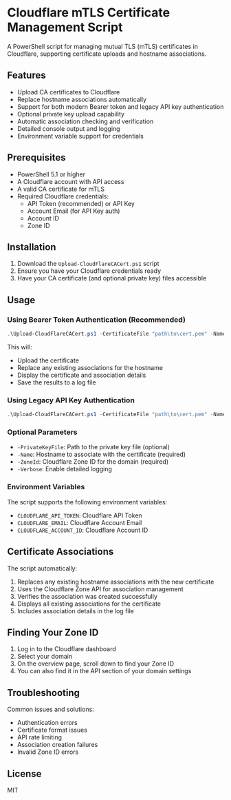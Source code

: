 # Cloudflare mTLS Certificate Management Script

A PowerShell script for managing mutual TLS (mTLS) certificates in Cloudflare, supporting certificate uploads and hostname associations.

## Features

- Upload CA certificates to Cloudflare
- Replace hostname associations automatically
- Support for both modern Bearer token and legacy API key authentication
- Optional private key upload capability 
- Automatic association checking and verification
- Detailed console output and logging
- Environment variable support for credentials

## Prerequisites

- PowerShell 5.1 or higher
- A Cloudflare account with API access
- A valid CA certificate for mTLS
- Required Cloudflare credentials:
  - API Token (recommended) or API Key
  - Account Email (for API Key auth)
  - Account ID
  - Zone ID

## Installation

1. Download the `Upload-CloudFlareCACert.ps1` script
2. Ensure you have your Cloudflare credentials ready
3. Have your CA certificate (and optional private key) files accessible

## Usage

### Using Bearer Token Authentication (Recommended)

```powershell
.\Upload-CloudFlareCACert.ps1 -CertificateFile "path\to\cert.pem" -Name "example.com" -AccountID "your_account_id" -ZoneId "your_zone_id" -CloudflareApiToken "your_bearer_token"
```

This will:
- Upload the certificate
- Replace any existing associations for the hostname
- Display the certificate and association details
- Save the results to a log file

### Using Legacy API Key Authentication

```powershell
.\Upload-CloudFlareCACert.ps1 -CertificateFile "path\to\cert.pem" -Name "example.com" -AccountID "your_account_id" -ZoneId "your_zone_id" -CloudflareApiToken "your_api_key" -CloudflareEmail "your_email" -UseAuthKey
```

### Optional Parameters

- `-PrivateKeyFile`: Path to the private key file (optional)
- `-Name`: Hostname to associate with the certificate (required)
- `-ZoneId`: Cloudflare Zone ID for the domain (required)
- `-Verbose`: Enable detailed logging

### Environment Variables

The script supports the following environment variables:
- `CLOUDFLARE_API_TOKEN`: Cloudflare API Token
- `CLOUDFLARE_EMAIL`: Cloudflare Account Email
- `CLOUDFLARE_ACCOUNT_ID`: Cloudflare Account ID

## Certificate Associations

The script automatically:
1. Replaces any existing hostname associations with the new certificate
2. Uses the Cloudflare Zone API for association management
3. Verifies the association was created successfully
4. Displays all existing associations for the certificate
5. Includes association details in the log file

## Finding Your Zone ID

1. Log in to the Cloudflare dashboard
2. Select your domain
3. On the overview page, scroll down to find your Zone ID
4. You can also find it in the API section of your domain settings

## Troubleshooting

Common issues and solutions:
- Authentication errors
- Certificate format issues
- API rate limiting
- Association creation failures
- Invalid Zone ID errors

## License

MIT











